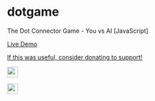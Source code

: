 # dotgame
The Dot Connector Game - You vs AI [JavaScript]

[Live Demo](https://dotgame.netlify.app/)

[If this was useful, consider donating to support!](https://donate-crypto.netlify.app/)

<p>
    <a href="https://dotgame.netlify.app/"
    ><img
      src="https://img.shields.io/static/v1?label=&message=Live%20Demo&color=brighgreen"
      height="25"
  /></a>
    
<a href="https://donate-crypto.netlify.app/"
    ><img
      src="https://img.shields.io/static/v1?label=Was%20this%20useful?&message=Please%20consider%20donating%20to%20support!&color=brighgreen"
      height="25"
  /></a>
  </p>
